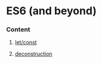 # ES6 (and beyond)

### Content

1. [let/const](./1_let_const/)

2. [deconstruction](./2_deconstruction)


 
 
